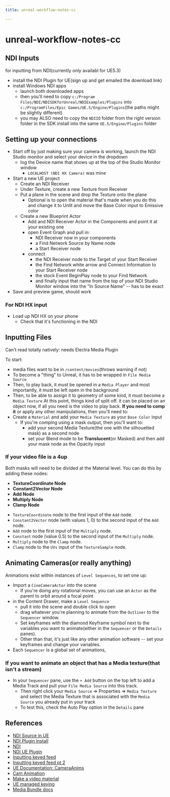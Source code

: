 ```yaml
---
title: unreal-workflow-notes-cc

---
```



# unreal-workflow-notes-cc

## NDI Inputs

for inputting from NDI(currently only availabl for UE5.3)

- install the NDI Plugin for UE(sign up and get emailed the download link)
- install Windows NDI apps
    - launch both downloaded apps
    - then you'll need to copy `c:/Program Files/NDI/NDISDKforUnreal/NDIExamples/Plugins` into `c:/ProgramFiles/Epic Games/UE.5/Engine/Plugins`(the paths might be slightly different)
    - you may ALSO need to copy the `NDIIO` folder from the right version folder in the SDK install into the same `UE.5/Engine/Plugins` folder

## Setting up your connections

- Start off by just making sure your camera is working, launch the NDI Studio monitor and select your device in the dropdown
	- log the Device name that shows up at the top of the Studio Monitor window
		- `LOCALHOST (NDI HX Camera)` was mine
- Start a new UE project 
	- Create an NDI Receiver 
	- Under Texture, create a new Texture from Receiver 
	- Put a plane in the scene and drop the Texture onto the plane
		- Optional is to open the material that's made when you do this and change it to Unlit and move the Base Color input to Emissive color
	- Create a new Blueprint Actor
		- Add and NDI Receiver Actor in the Components and point it at your existing one
		- open Event Graph and pull in: 
			- NDI Receiver now in your components
			- a Find Network Source by Name node
			- a Start Receiver node
		- connect
			- the NDI Receiver node to the Target of your Start Receiver
			- the Find Network white arrow and Connect Information to your Start Receiver node
			- the stock Event BeginPlay node to your Find Network
			- and finally input that name from the top of your NDI Studio Monitor window into the "In Source Name" -- has to be exact
- Save and preview game, should work

### For NDI HX input

- Load up NDI HX on your phone
    - Check that it's functioning in the NDI 

## Inputting Files

Can't read totally natively: needs Electra Media Plugin

To start: 
- media files want to be in `/content/movies`(throws warning if not)
- To become a "thing" to Unreal, it has to be wrapped in `File Media Source` 
- Then, to play back, it must be opened in a `Media Player` and most importantly, it must be left open in the background
- Then, to be able to assign it to geometry of some kind, it must become a `Media Texture`
At this point, things kind of split off. it can be placed on an object now, if all you need is the video to play back. **If you need to comp it** or apply any other manipulations, then you'll need to: 
- Create a `Material` and add your `Media Texture` as your `Base Color` input
	- If you're comping using a mask output, then you'll want to: 
		- add your second Media Texture(the one with the silhouetted mask) as a second node
		- set your Blend mode to be **Translucent**(or Masked) and then add your mask node as the Opacity input

### If your video file is a 4up

Both masks will need to be divided at the Material level. You can do this by adding these nodes: 
-  **TextureCoordinate Node**
- **Constant2Vector Node**
- **Add Node**
- **Multiply Node**
- **Clamp Node** 

* `TextureCoordinate` node to the first input of the `Add` node.
* `Constant2Vector` node (with values 1, 0) to the second input of the `Add` node.
* `Add` node to the first input of the `Multiply` node.
* `Constant` node (value 0.5) to the second input of the `Multiply` node.
* `Multiply` node to the `Clamp` node.
* `Clamp` node to the `UVs` input of the `TextureSample` node.

## Animating Cameras(or really anything)

Animations exist within instances of `Level Sequences`, to set one up: 

- Import a `CineCameraActor` into the scene
	- If you're doing any rotational moves, you can use an `Actor` as the parent to orbit around a focal point
- in the Content Drawer, make a `Level Sequence` 
	- pull it into the scene and double click to open
	- drag whatever you're planning to animate from the `Outliner` to the `Sequencer` window. 
	- Set keyframes with the diamond Keyframe symbol next to the variables you want to animate(either in the `Sequencer` or the `Details` panes). 
	- Other than that, it's just like any other animation software -- set your keyframes and change your variables. 
- Each `Sequencer` is a global set of animations, 

### If you want to animate an object that has a Media texture(that isn't a stream)

- In your `Sequencer` pane, use the `+ Add` button on the top left to add a Media Track and pull your `File Media Source` into this track.  
	- Then right click your `Media Source` => Properties => `Media Texture` and select the Media Texture that is associated with the `Media Source` you already put in your track 
	- To test this, check the Auto Play option in the `Details` pane

## References 

- [NDI Source in UE](https://www.youtube.com/watch?v=CSWA3U4gRGs)
- [NDI Plugin install](https://www.youtube.com/watch?v=Cnmz1i3k4nE&list=PLWXvQZSGgrsMy6os7rBwH5L6t2_7ifh7-&index=1&t=8s)
- [NDI](https://ndi.video/)
- [NDI UE Plugin](https://ndi.video/for-developers/ndi-unreal-engine-sdk/)
- [Inputting keyed feed](https://www.youtube.com/watch?v=N7cwN49AgW0)
- [Inputting keyed feed pt 2](https://www.youtube.com/watch?v=qYRwBie2DZc)
- [UE Documentation: CameraAnims](https://docs.unrealengine.com/4.27/en-US/InteractiveExperiences/Framework/Camera/Animations/)
- [Cam Animation](https://www.youtube.com/watch?v=uYPZgcJTFIw)
- [Make a video material](https://www.youtube.com/watch?v=d2k79V1MF9M)
- [UE managed keying](https://www.youtube.com/watch?v=TOfeDE4Jfqk)
- [Media Bundle docs](https://docs.unrealengine.com/4.26/en-US/BlueprintAPI/Media/MediaBundle/)